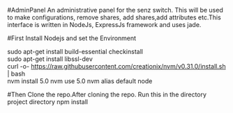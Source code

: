#AdminPanel
An administrative panel for the senz switch. This will be used to make configurations, remove shares, add shares,add attributes etc.This interface is written in NodeJs, ExpressJs framework and uses jade.

#First Install Nodejs and set the Environment

sudo apt-get install build-essential checkinstall<br />
sudo apt-get install libssl-dev<br />
curl -o- https://raw.githubusercontent.com/creationix/nvm/v0.31.0/install.sh | bash<br />
nvm install 5.0
nvm use 5.0
nvm alias default node

#Then Clone the repo.After cloning the repo. Run this in the directory project directory
npm install



